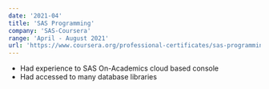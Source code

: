 ```yaml
---
date: '2021-04'
title: 'SAS Programming'
company: 'SAS-Coursera'
range: 'April - August 2021'
url: 'https://www.coursera.org/professional-certificates/sas-programming'
---
```


- Had experience to SAS On-Academics cloud based console
- Had accessed to many database libraries
